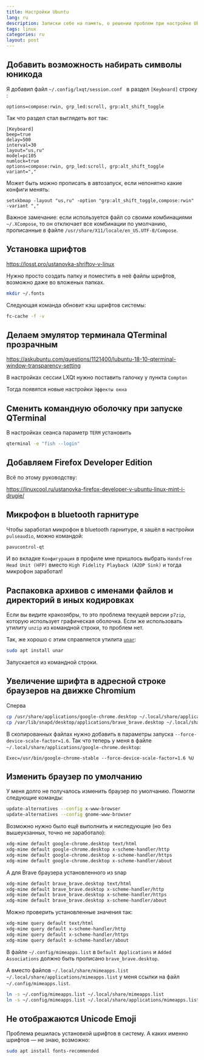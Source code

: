```yaml
---
title: Настройки Ubuntu
lang: ru
description: Записки себе на память, о решении проблем при настройке Ubuntu
tags: linux
categories: ru
layout: post
---
```


## Добавить возможность набирать символы юникода

Я добавил файл `~/.config/lxqt/session.conf ` в раздел `[Keyboard]` строку :

```
options=compose:rwin, grp_led:scroll, grp:alt_shift_toggle
```
Так что раздел стал выглядеть вот так:

```
[Keyboard]
beep=true
delay=500
interval=30
layout="us,ru"
model=pc105
numlock=true
options=compose:rwin, grp_led:scroll, grp:alt_shift_toggle
variant=","
```

Может быть можно прописать в автозапуск, если непонятно какие конфиги менять:

```
setxkbmap -layout "us,ru" -option "grp:alt_shift_toggle,compose:rwin" -variant ","
```

Важное замечание: если используется файл со своими комбинациями `~/.XCompose`, то он
отключает все комбинации по умолчанию, прописанные в файле `/usr/share/X11/locale/en_US.UTF-8/Compose`.

## Установка шрифтов

<https://losst.pro/ustanovka-shriftov-v-linux>

Нужно просто создать папку и поместить в неё файлы шрифтов, возможно даже во вложеных папках.

```bash
mkdir ~/.fonts
```
Следующая команда обновит кэш шрифтов системы:

```bash
fc-cache -f -v
```

## Делаем эмулятор терминала QTerminal прозрачным

<https://askubuntu.com/questions/1121400/lubuntu-18-10-qterminal-window-transparency-setting>

В настройках сессии LXQt нужно поставить галочку у пункта `Compton`

Тогда появятся новые настройки `Эффекты окна`

## Сменить командную оболочку при запуске QTerminal

В настройках сеанса параметр `TERM` установить

```bash
qterminal -e "fish --login"
```
## Добавляем Firefox Developer Edition

Всё по этому руководству:

<https://linuxcool.ru/ustanovka-firefox-developer-v-ubuntu-linux-mint-i-drugie/>

## Микрофон в bluetooth гарнитуре

Чтобы заработал микрофон в bluetooth гарнитуре, я зашёл в настройки `pulseaudio`, можно командой:

```bash
pavucontrol-qt
```

И во вкладке `Конфигурация` в профиле мне пришлось выбрать `Handsfree Head Unit (HFP)` вместо `High Fidelity Playback (A2DP Sink)` и тогда микрофон заработал!

## Распаковка архивов с именами файлов и директорий в иных кодировках

Если вы видите кракозябры, то это проблема текущей версии `p7zip`, которую использует графическая оболочка.
Если же использовать утилиту `unzip` из командной строки, то проблем нет.

Так, же хорошо с этим справляется утилита [`unar`](https://theunarchiver.com/command-line):

```bash
sudo apt install unar
```

Запускается из командной строки.

## Увеличение шрифта в адресной строке браузеров на движке Chromium

Сперва

```bash
cp /usr/share/applications/google-chrome.desktop ~/.local/share/applications
cp /var/lib/snapd/desktop/applications/brave_brave.desktop ~/.local/share/applications
```

В скопированных файлах нужно добавить в параметры запуска `--force-device-scale-factor=1.6`.
Так что теперь у меня в файле `~/.local/share/applications/google-chrome.desktop`:

```
Exec=/usr/bin/google-chrome-stable --force-device-scale-factor=1.6 %U
```

## Изменить браузер по умолчанию

У меня долго не получалось изменить браузер по умолчанию. Помогли следующие команды:

```bash
update-alternatives --config x-www-browser
update-alternatives --config gnome-www-browser
```

Возможно нужно было ещё выполнить и ниследующие (но без вышеукзанных, точно не заработало):

```bash
xdg-mime default google-chrome.desktop text/html
xdg-mime default google-chrome.desktop x-scheme-handler/http
xdg-mime default google-chrome.desktop x-scheme-handler/https
xdg-mime default google-chrome.desktop x-scheme-handler/about
```

А для Brave браузера установленного из snap

```bash
xdg-mime default brave_brave.desktop text/html
xdg-mime default brave_brave.desktop x-scheme-handler/http
xdg-mime default brave_brave.desktop x-scheme-handler/https
xdg-mime default brave_brave.desktop x-scheme-handler/about
```

Можно проверить установленные значения так:

```bash
xdg-mime query default text/html
xdg-mime query default x-scheme-handler/http
xdg-mime query default x-scheme-handler/https
xdg-mime query default x-scheme-handler/about
```

В файле `~/.config/mimeapps.list` в `Default Applications` и `Added Associations` должно быть прописано `brave_brave.desktop`.

А вместо файлов `~/.local/share/mimeapps.list` `~/.local/share/applications/mimeapps.list` у меня ссылки на файл `~/.config/mimeapps.list`.

```bash
ln -s ~/.config/mimeapps.list ~/.local/share/mimeapps.list
ln -s ~/.config/mimeapps.list ~/.local/share/applications/mimeapps.list
```

## Не отображаются Unicode Emoji

Проблема решилась установкой шрифтов в систему. А каких именно шрифтов — не знаю, возможно:

```bash
sudo apt install fonts-recommended
```
